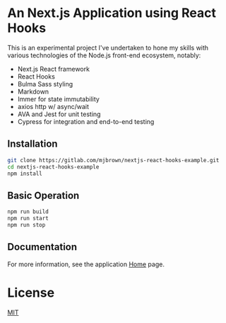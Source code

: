 # An Next.js Application using React Hooks


This is an experimental project I've undertaken to hone my skills with various technologies of the Node.js front-end ecosystem, notably:

- Next.js React framework
- React Hooks
- Bulma Sass styling
- Markdown
- Immer for state immutability
- axios http w/ async/wait
- AVA and Jest for unit testing
- Cypress for integration and end-to-end testing

## Installation

```bash
git clone https://gitlab.com/mjbrown/nextjs-react-hooks-example.git
cd nextjs-react-hooks-example
npm install
```

## Basic Operation

```bash
npm run build
npm run start
npm run stop
```

## Documentation

For more information, see the application [Home](./public/index.md) page.

# License

[MIT](./LICENSE)
